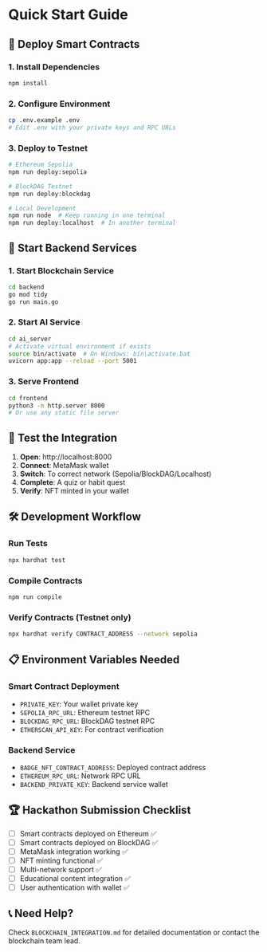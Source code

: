 # Quick Start Guide

## 🚀 Deploy Smart Contracts

### 1. Install Dependencies
```bash
npm install
```

### 2. Configure Environment
```bash
cp .env.example .env
# Edit .env with your private keys and RPC URLs
```

### 3. Deploy to Testnet
```bash
# Ethereum Sepolia
npm run deploy:sepolia

# BlockDAG Testnet  
npm run deploy:blockdag

# Local Development
npm run node  # Keep running in one terminal
npm run deploy:localhost  # In another terminal
```

## 🔧 Start Backend Services

### 1. Start Blockchain Service
```bash
cd backend
go mod tidy
go run main.go
```

### 2. Start AI Service  
```bash
cd ai_server
# Activate virtual environment if exists
source bin/activate  # On Windows: bin\activate.bat
uvicorn app:app --reload --port 5001
```

### 3. Serve Frontend
```bash
cd frontend  
python3 -m http.server 8000
# Or use any static file server
```

## 🧪 Test the Integration

1. **Open**: http://localhost:8000
2. **Connect**: MetaMask wallet
3. **Switch**: To correct network (Sepolia/BlockDAG/Localhost)
4. **Complete**: A quiz or habit quest
5. **Verify**: NFT minted in your wallet

## 🛠️ Development Workflow

### Run Tests
```bash
npx hardhat test
```

### Compile Contracts
```bash
npm run compile
```

### Verify Contracts (Testnet only)
```bash
npx hardhat verify CONTRACT_ADDRESS --network sepolia
```

## 📋 Environment Variables Needed

### Smart Contract Deployment
- `PRIVATE_KEY`: Your wallet private key
- `SEPOLIA_RPC_URL`: Ethereum testnet RPC  
- `BLOCKDAG_RPC_URL`: BlockDAG testnet RPC
- `ETHERSCAN_API_KEY`: For contract verification

### Backend Service
- `BADGE_NFT_CONTRACT_ADDRESS`: Deployed contract address
- `ETHEREUM_RPC_URL`: Network RPC URL
- `BACKEND_PRIVATE_KEY`: Backend service wallet

## 🏆 Hackathon Submission Checklist

- [ ] Smart contracts deployed on Ethereum ✅
- [ ] Smart contracts deployed on BlockDAG ✅  
- [ ] MetaMask integration working ✅
- [ ] NFT minting functional ✅
- [ ] Multi-network support ✅
- [ ] Educational content integration ✅
- [ ] User authentication with wallet ✅

## 📞 Need Help?

Check `BLOCKCHAIN_INTEGRATION.md` for detailed documentation or contact the blockchain team lead.